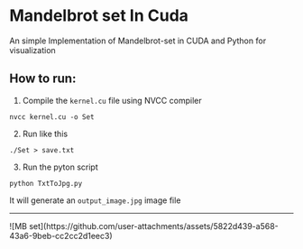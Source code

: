 # Mandelbrot set In Cuda

An simple Implementation of Mandelbrot-set in CUDA and Python for visualization


## How to run:

1. Compile the  `kernel.cu` file using NVCC compiler
```
nvcc kernel.cu -o Set
```
2. Run like this

```
./Set > save.txt
```

3. Run the pyton script

```
python TxtToJpg.py
```

It will generate an `output_image.jpg` image file

<hr>
![MB set](https://github.com/user-attachments/assets/5822d439-a568-43a6-9beb-cc2cc2d1eec3)
